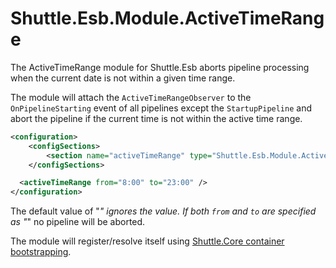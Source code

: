 # Shuttle.Esb.Module.ActiveTimeRange

The ActiveTimeRange module for Shuttle.Esb aborts pipeline processing when the current date is not within a given time range.

The module will attach the `ActiveTimeRangeObserver` to the `OnPipelineStarting` event of all pipelines except the `StartupPipeline` and abort the pipeline if the current time is not within the active time range.

```xml
<configuration>
	<configSections>
		<section name="activeTimeRange" type="Shuttle.Esb.Module.ActiveTimeRange.ActiveTimeRangeSection, Shuttle.Esb.Module.ActiveTimeRange"/>
	</configSections>

  <activeTimeRange from="8:00" to="23:00" />
</configuration>
```

The default value of "*" ignores the value.  If both `from` and `to` are specified as "*" no pipeline will be aborted.

The module will register/resolve itself using [Shuttle.Core container bootstrapping](http://shuttle.github.io/shuttle-core/overview-container/#bootstrapping).